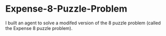 # Expense-8-Puzzle-Problem
I built an agent to solve a modifed version of the 8 puzzle problem (called the Expense 8 puzzle problem).

